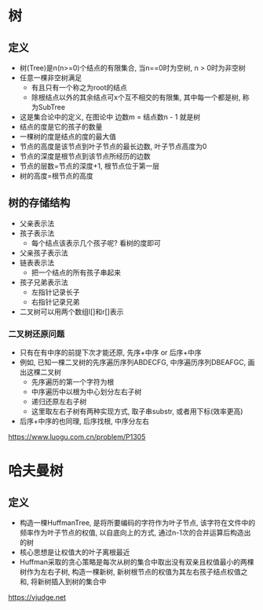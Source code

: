 树
===

## 定义
- 树(Tree)是n(n>=0)个结点的有限集合, 当n==0时为空树, n > 0时为非空树
- 任意一棵非空树满足
    - 有且只有一个称之为root的结点
    - 除根结点以外的其余结点可x个互不相交的有限集, 其中每一个都是树, 称为SubTree
- 这是集合论中的定义, 在图论中 边数m = 结点数n - 1 就是树
- 结点的度是它的孩子的数量
- 一棵树的度是结点的度的最大值
- 节点的高度是该节点到叶子节点的最长边数, 叶子节点高度为0
- 节点的深度是根节点到该节点所经历的边数
- 节点的层数=节点的深度+1, 根节点位于第一层
- 树的高度=根节点的高度


## 树的存储结构
- 父亲表示法
- 孩子表示法
    - 每个结点该表示几个孩子呢? 看树的度即可
- 父亲孩子表示法
- 链表表示法
    - 把一个结点的所有孩子串起来
- 孩子兄弟表示法
    - 左指针记录长子
    - 右指针记录兄弟
- 二叉树可以用两个数组l[]和r[]表示

### 二叉树还原问题
- 只有在有中序的前提下次才能还原, 先序+中序 or 后序+中序
- 例如, 已知一棵二叉树的先序遍历序列ABDECFG, 中序遍历序列DBEAFGC, 画出这棵二叉树
    - 先序遍历的第一个字符为根
    - 中序遍历中以根为中心划分左右子树
    - 递归还原左右子树
    - 这里取左右子树有两种实现方式, 取子串substr, 或者用下标(效率更高)
- 后序+中序的也同理, 后序找根, 中序分左右

https://www.luogu.com.cn/problem/P1305



哈夫曼树
===

## 定义
- 构造一棵HuffmanTree, 是将所要编码的字符作为叶子节点, 该字符在文件中的频率作为叶子节点的权值, 以自底向上的方式, 通过n-1次的合并运算后构造出的树
- 核心思想是让权值大的叶子离根最近
- Huffman采取的贪心策略是每次从树的集合中取出没有双亲且权值最小的两棵树作为左右子树, 构造一棵新树, 新树根节点的权值为其左右孩子结点权值之和, 将新树插入到树的集合中

https://vjudge.net
